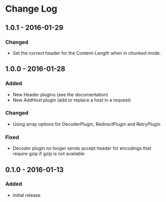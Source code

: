 # Change Log

## 1.0.1 - 2016-01-29

### Changed

 - Set the correct header for the Content-Length when in chunked mode.

## 1.0.0 - 2016-01-28

### Added

 - New Header plugins (see the documentation)
 - New AddHost plugin (add or replace a host in a request)

### Changed

- Using array options for DecoderPlugin, RedirectPlugin and RetryPlugin

### Fixed

- Decoder plugin no longer sends accept header for encodings that require gzip if gzip is not available


## 0.1.0 - 2016-01-13

### Added

- Initial release
